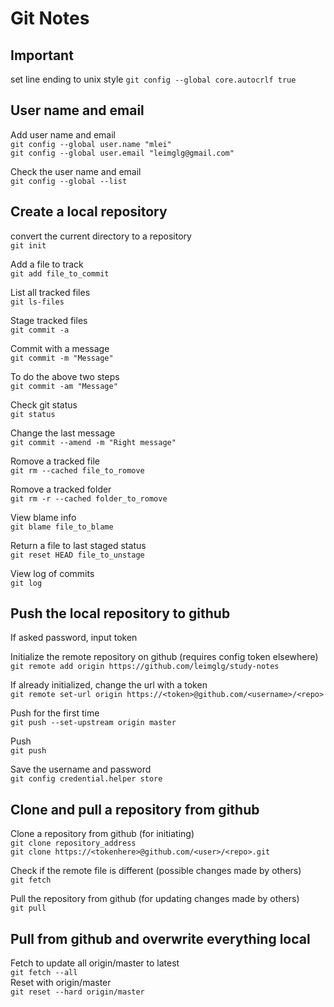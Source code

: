 Git Notes
=====================================

Important
-------------------------------------
set line ending to unix style
`git config --global core.autocrlf true`

User name and email
-------------------------------------

Add user name and email  
`git config --global user.name "mlei"`  
`git config --global user.email "leimglg@gmail.com"`  

Check the user name and email  
`git config --global --list`  

Create a local repository
-------------------------------------

convert the current directory to a repository  
`git init`  

Add a file to track  
`git add file_to_commit`  

List all tracked files  
`git ls-files`  

Stage tracked files  
`git commit -a`  

Commit with a message  
`git commit -m "Message"`  

To do the above two steps  
`git commit -am "Message"`  

Check git status  
`git status`  

Change the last message  
`git commit --amend -m "Right message"`  

Romove a tracked file  
`git rm --cached file_to_romove`  

Romove a tracked folder  
`git rm -r --cached folder_to_romove`  

View blame info  
`git blame file_to_blame`  

Return a file to last staged status  
`git reset HEAD file_to_unstage`  

View log of commits  
`git log`  

Push the local repository to github
-------------------------------------
If asked password, input token  

Initialize the remote repository on github (requires config token elsewhere)  
`git remote add origin https://github.com/leimglg/study-notes`  

If already initialized, change the url with a token  
`git remote set-url origin https://<token>@github.com/<username>/<repo>`  

Push for the first time  
`git push --set-upstream origin master`  

Push  
`git push`  

Save the username and password  
`git config credential.helper store`  

Clone and pull a repository from github
-------------------------------------

Clone a repository from github (for initiating)  
`git clone repository_address`  
`git clone https://<tokenhere>@github.com/<user>/<repo>.git`  

Check if the remote file is different (possible changes made by others)  
`git fetch`  

Pull the repository from github (for updating changes made by others)  
`git pull`  

Pull from github and overwrite everything local
------------------------------------------------------------

Fetch to update all origin/master to latest  
`git fetch --all`  
Reset with origin/master  
`git reset --hard origin/master`  


